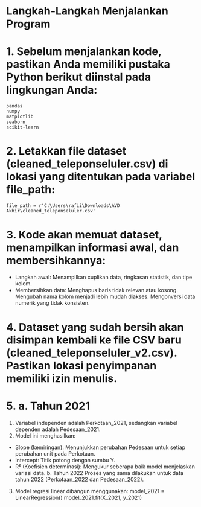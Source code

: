 # Langkah-Langkah Menjalankan Program
# 1. Sebelum menjalankan kode, pastikan Anda memiliki pustaka Python berikut diinstal pada lingkungan Anda:
    pandas
    numpy
    matplotlib
    seaborn
    scikit-learn
# 2. Letakkan file dataset (cleaned_teleponseluler.csv) di lokasi yang ditentukan pada variabel file_path:
    file_path = r'C:\Users\rafii\Downloads\AVD Akhir\cleaned_teleponseluler.csv'
# 3. Kode akan memuat dataset, menampilkan informasi awal, dan membersihkannya:
- Langkah awal: Menampilkan cuplikan data, ringkasan statistik, dan tipe kolom.
- Membersihkan data:
    Menghapus baris tidak relevan atau kosong.
    Mengubah nama kolom menjadi lebih mudah diakses.
    Mengonversi data numerik yang tidak konsisten.
# 4. Dataset yang sudah bersih akan disimpan kembali ke file CSV baru (cleaned_teleponseluler_v2.csv). Pastikan lokasi penyimpanan memiliki izin menulis.
# 5. a. Tahun 2021
1. Variabel independen adalah Perkotaan_2021, sedangkan variabel dependen adalah Pedesaan_2021.
2. Model ini menghasilkan:
- Slope (kemiringan): Menunjukkan perubahan Pedesaan untuk setiap perubahan unit pada Perkotaan.
- Intercept: Titik potong dengan sumbu Y.
- R² (Koefisien determinasi): Mengukur seberapa baik model menjelaskan variasi data.
b. Tahun 2022
Proses yang sama dilakukan untuk data tahun 2022 (Perkotaan_2022 dan Pedesaan_2022).
3. Model regresi linear dibangun menggunakan:
  model_2021 = LinearRegression()
  model_2021.fit(X_2021, y_2021)

